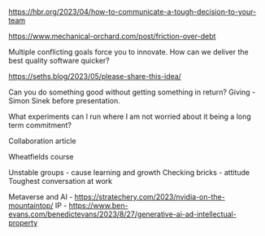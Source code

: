 
https://hbr.org/2023/04/how-to-communicate-a-tough-decision-to-your-team

https://www.mechanical-orchard.com/post/friction-over-debt



Multiple conflicting goals force you to innovate. How can we deliver the best quality software quicker?

https://seths.blog/2023/05/please-share-this-idea/

Can you do something good without getting something in return? Giving - Simon Sinek before presentation.

What experiments can I run where I am not worried about it being a long term commitment?

Collaboration article

Wheatfields course

Unstable groups - cause learning and growth
Checking bricks - attitude
Toughest conversation at work

Metaverse and AI - https://stratechery.com/2023/nvidia-on-the-mountaintop/
IP - https://www.ben-evans.com/benedictevans/2023/8/27/generative-ai-ad-intellectual-property

